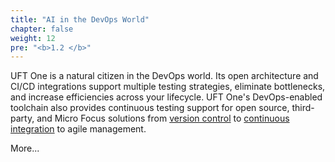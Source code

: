 ```yaml
---
title: "AI in the DevOps World"
chapter: false
weight: 12
pre: "<b>1.2 </b>"
---
```


UFT One is a natural citizen in the DevOps world. Its open architecture and CI/CD integrations support multiple testing strategies, eliminate bottlenecks, and increase efficiencies across your lifecycle. UFT One's DevOps-enabled toolchain also provides continuous testing support for open source, third-party, and Micro Focus solutions from [version control](https://admhelp.microfocus.com/uft/en/latest/UFT_Help/Content/User_Guide/UFT_SVN_Integration.htm?Highlight=version%20control) to [continuous integration](https://admhelp.microfocus.com/uft/en/latest/UFT_Help/Content/User_Guide/ci-tools.htm?Highlight=continuous%20integration) to agile management.

More...
